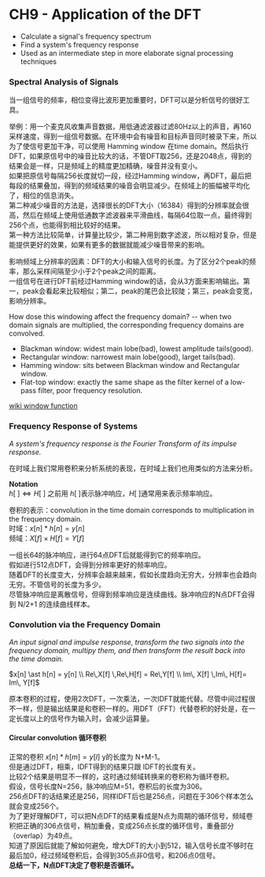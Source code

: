 
# CH9 - Application of the DFT

* Calculate a signal's frequency spectrum  
* Find a system's frequency response  
* Used as an intermediate step in more elaborate signal processing techniques  

### Spectral Analysis of Signals

当一组信号的频率，相位变得比波形更加重要时，DFT可以是分析信号的很好工具。  

举例：用一个麦克风收集声音数据，用低通滤波器过滤80Hz以上的声音，再160采样速度，得到一组信号数据。在环境中会有噪音和目标声音同时被录下来，所以为了使信号更加干净，可以使用 Hamming window 在time domain。然后执行DFT，如果原信号中的噪音比较大的话，不管DFT取256，还是2048点，得到的结果会是一样，只是频域上的精度更加精确，噪音并没有变小。  
如果把原信号每隔256长度就切一段，经过Hamming window，再DFT，最后把每段的结果叠加，得到的频域结果的噪音会明显减少。在频域上的振幅被平均化了，相位的信息消失。  
第二种减少噪音的方法是，选择很长的DFT大小（16384）得到的分辨率就会很高，然后在频域上使用低通数字滤波器来平滑曲线，每隔64位取一点，最终得到256个点，也能得到相比较好的结果。  
第一种方法比较简单，计算量比较少，第二种用到数字滤波，所以相对复杂，但是能提供更好的效果，如果有更多的数据就能减少噪音带来的影响。  

影响频域上分辨率的因素：DFT的大小和输入信号的长度。为了区分2个peak的频率，那么采样间隔至少小于2个peak之间的距离。  
一组信号在进行DFT前经过Hamming window的话，会从3方面来影响输出。第一，peak会看起来比较相似；第二，peak的尾巴会比较陡；第三，peak会变宽，影响分辨率。  

How dose this windowing affect the frequency domain? -- when two domain signals are multiplied, the corresponding frequency domains are convolved.  
* Blackman window: widest main lobe(bad), lowest amplitude tails(good).  
* Rectangular window: narrowest main lobe(good), larget tails(bad).  
* Hamming window: sits between Blackman window and Rectangular window.  
* Flat-top window: exactly the same shape as the filter kernel of a low-pass filter, poor frequency resolution.  

[wiki window function](https://zh.wikipedia.org/wiki/窗函数#.E7.9F.A9.E5.BD.A2.E7.AA.97.28Rectangular.29)  

### Frequency Response of Systems

*A system's frequency response is the Fourier Transform of its impulse response.*  

在时域上我们常用卷积来分析系统的表现，在时域上我们也用类似的方法来分析。  

**Notation**  
$h[\;] \iff H[\;]$ 之前用 $h[\;]$表示脉冲响应，$H[\;]$通常用来表示频率响应。  

卷积的表示：convolution in the time domain corresponds to multiplication in the frequency domain.  
时域：$x[n] \ast h[n] = y[n]$  
频域：$X[f] \times H[f] = Y[f]$  

一组长64的脉冲响应，进行64点DFT后就能得到它的频率响应。  
假如进行512点DFT，会得到分辨率更好的频率响应。  
随着DFT的长度变大，分辨率会越来越来，假如长度趋向无穷大，分辨率也会趋向无穷。不管信号的长度为多少。  
尽管脉冲响应是离散信号，但得到频率响应是连续曲线。脉冲响应的N点DFT会得到 N/2+1 的连续曲线样本。  

### Convolution via the Frequency Domain

*An input signal and impulse response, transform the two signals into the frequency domain, multipy them, and then transform the result back into the time domain.*  

$x[n] \ast h[n] = y[n] \\ Re\,X[f] \,Re\,H[f] = Re\,Y[f] \\ Im\, X[f] \,Im\, H[f]=  Im\, Y[f]$  

原本卷积的过程，使用2次DFT，一次乘法，一次IDFT就能代替。尽管中间过程很不一样，但是输出结果是和卷积一样的。用DFT（FFT）代替卷积的好处是，在一定长度以上的信号作为输入时，会减少运算量。  

#### Circular convolution 循环卷积

正常的卷积 $x[n] \ast h[m] = y[l]$ y的长度为 N+M-1。  
但是通过DFT，相乘，IDFT得到的结果只跟 IDFT的长度有关。  
比较2个结果是明显不一样的，这时通过频域转换来的卷积称为循环卷积。  
假设，信号长度N=256，脉冲响应M=51，卷积后的长度为306。  
256点DFT的话结果还是256，同样IDFT后也是256点，问题在于306个样本怎么就会变成256个。  
为了更好理解DFT，可以把N点DFT的结果看成是N点为周期的循环信号，频域卷积把正确的306点信号，稍加重叠，变成256点长度的循环信号，重叠部分（overlap）为49点。  
知道了原因后就能了解如何避免，增大DFT的大小到512，输入信号长度不够时在最后加0，经过频域卷积后，会得到305点非0信号，和206点0信号。  
**总结一下，N点DFT决定了卷积是否循环。**  